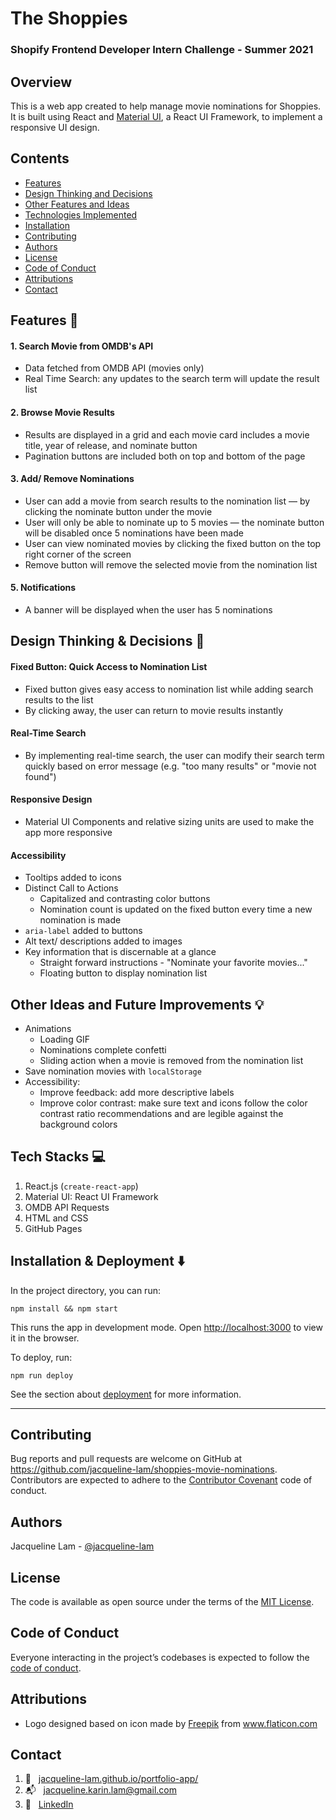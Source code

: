 # The Shoppies
### Shopify Frontend Developer Intern Challenge - Summer 2021

## Overview
This is a web app created to help manage movie nominations for Shoppies. It is built using React and [Material UI](https://material-ui.com/), a React UI Framework, to implement a responsive UI design.

## Contents
- [Features](#features)
- [Design Thinking and Decisions](#design-thinking-and-decisions)
- [Other Features and Ideas](#other-features-and-ideas)
- [Technologies Implemented](#technologies-implemented)
- [Installation](#Installation-and-deployment)
- [Contributing](#contributing)
- [Authors](#authors)
- [License](#license)
- [Code of Conduct](#code-of-conduct)
- [Attributions](#attributions)
- [Contact](#contact)

## Features :pushpin:
#### 1. Search Movie from OMDB's API
* Data fetched from OMDB API (movies only)
* Real Time Search: any updates to the search term will update the result list
#### 2. Browse Movie Results
*  Results are displayed in a grid and each movie card includes a movie title, year of release, and nominate button
* Pagination buttons are included both on top and bottom of the page
#### 3. Add/ Remove Nominations
* User can add a movie from search results to the nomination list — by clicking the nominate button under the movie
* User will only be able to nominate up to 5 movies — the nominate button will be disabled once 5 nominations have been made
* User can view nominated movies by clicking the fixed button on the top right corner of the screen
* Remove button will remove the selected movie from the nomination list
#### 5. Notifications
* A banner will be displayed when the user has 5 nominations

## Design Thinking & Decisions :thought_balloon:
#### Fixed Button: Quick Access to Nomination List
* Fixed button gives easy access to nomination list while adding search results to the list
* By clicking away, the user can return to movie results instantly
#### Real-Time Search
* By implementing real-time search, the user can modify their search term quickly based on error message (e.g. "too many results" or "movie not found")
#### Responsive Design
* Material UI Components and relative sizing units are used to make the app more responsive
#### Accessibility
* Tooltips added to icons
* Distinct Call to Actions
  * Capitalized and contrasting color buttons
  * Nomination count is updated on the fixed button every time a new nomination is made
* `aria-label` added to buttons
* Alt text/ descriptions added to images
* Key information that is discernable at a glance
  * Straight forward instructions - "Nominate your favorite movies..."
  * Floating button to display nomination list

## Other Ideas and Future Improvements :bulb:
* Animations
  * Loading GIF
  * Nominations complete confetti
  * Sliding action when a movie is removed from the nomination list
* Save nomination movies with `localStorage`
* Accessibility:
  * Improve feedback: add more descriptive labels
  * Improve color contrast: make sure text and icons follow the color contrast ratio recommendations and are legible against the background colors

## Tech Stacks :computer:
1. React.js (`create-react-app`)
2. Material UI: React UI Framework
3. OMDB API Requests
4. HTML and CSS
5. GitHub Pages

## Installation & Deployment :arrow_down:
In the project directory, you can run:

`npm install && npm start`

This runs the app in development mode.
Open [http://localhost:3000](http://localhost:3000) to view it in the browser.

To deploy, run:

`npm run deploy`

See the section about [deployment](https://facebook.github.io/create-react-app/docs/deployment) for more information.

---
## Contributing
Bug reports and pull requests are welcome on GitHub at https://github.com/jacqueline-lam/shoppies-movie-nominations. Contributors are expected to adhere to the [Contributor Covenant](http://contributor-covenant.org) code of conduct.

## Authors
Jacqueline Lam - [@jacqueline-lam](https://github.com/jacqueline-lam/)

## License
The code is available as open source under the terms of the [MIT License](https://opensource.org/licenses/MIT).

## Code of Conduct
Everyone interacting in the project’s codebases is expected to follow the [code of conduct](https://github.com/jacqueline-lam/shoppies-movie-nominations/blob/main/CODE_OF_CONDUCT.md).

## Attributions
* Logo designed based on icon made by <a href="https://www.flaticon.com/authors/freepik" title="Freepik">Freepik</a> from <a href="https://www.flaticon.com/" title="Flaticon">www.flaticon.com</a>

## Contact
1.  :link: &nbsp; [jacqueline-lam.github.io/portfolio-app/](https://jacqueline-lam.github.io/portfolio-app/) <br>
2.  :mailbox_with_mail: &nbsp; jacqueline.karin.lam@gmail.com <br>
3.  :briefcase: &nbsp; [LinkedIn](https://www.linkedin.com/in/utkarsh-patadia-a291a7171/)
